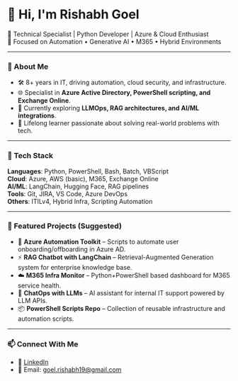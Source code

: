 # 👋 Hi, I'm Rishabh Goel

🚀 Technical Specialist | Python Developer | Azure & Cloud Enthusiast  
🎯 Focused on Automation • Generative AI • M365 • Hybrid Environments

---

### 💼 About Me

- 🛠 8+ years in IT, driving automation, cloud security, and infrastructure.
- 🌐 Specialist in **Azure Active Directory, PowerShell scripting, and Exchange Online**.
- 🤖 Currently exploring **LLMOps, RAG architectures, and AI/ML integrations**.
- 🧠 Lifelong learner passionate about solving real-world problems with tech.

---

### 🧰 Tech Stack

**Languages**: Python, PowerShell, Bash, Batch, VBScript  
**Cloud**: Azure, AWS (basic), M365, Exchange Online  
**AI/ML**: LangChain, Hugging Face, RAG pipelines  
**Tools**: Git, JIRA, VS Code, Azure DevOps  
**Others**: ITILv4, Hybrid Infra, Scripting Automation

---

### 📌 Featured Projects (Suggested)

- 🔄 **Azure Automation Toolkit** – Scripts to automate user onboarding/offboarding in Azure AD.
- ⚡ **RAG Chatbot with LangChain** – Retrieval-Augmented Generation system for enterprise knowledge base.
- ☁️ **M365 Infra Monitor** – Python+PowerShell based dashboard for M365 service health.
- 🤖 **ChatOps with LLMs** – AI assistant for internal IT support powered by LLM APIs.
- 📦 **PowerShell Scripts Repo** – Collection of reusable infrastructure and automation scripts.

---

### 📫 Connect With Me

- 💼 [LinkedIn](https://linkedin.com/in/risha19993)
- 📨 Email: goel.rishabh19@gmail.com  
  
